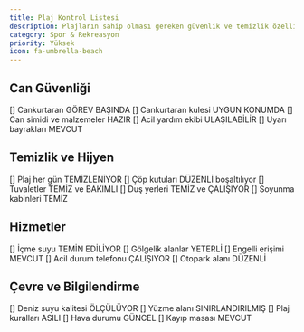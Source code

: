 ```yaml
---
title: Plaj Kontrol Listesi
description: Plajların sahip olması gereken güvenlik ve temizlik özellikleri
category: Spor & Rekreasyon
priority: Yüksek
icon: fa-umbrella-beach
---
```


## Can Güvenliği

[] Cankurtaran GÖREV BAŞINDA
[] Cankurtaran kulesi UYGUN KONUMDA
[] Can simidi ve malzemeler HAZIR
[] Acil yardım ekibi ULAŞILABİLİR
[] Uyarı bayrakları MEVCUT

## Temizlik ve Hijyen

[] Plaj her gün TEMİZLENİYOR
[] Çöp kutuları DÜZENLİ boşaltılıyor
[] Tuvaletler TEMİZ ve BAKIMLI
[] Duş yerleri TEMİZ ve ÇALIŞIYOR
[] Soyunma kabinleri TEMİZ

## Hizmetler

[] İçme suyu TEMİN EDİLİYOR
[] Gölgelik alanlar YETERLİ
[] Engelli erişimi MEVCUT
[] Acil durum telefonu ÇALIŞIYOR
[] Otopark alanı DÜZENLİ

## Çevre ve Bilgilendirme

[] Deniz suyu kalitesi ÖLÇÜLÜYOR
[] Yüzme alanı SINIRLANDIRILMIŞ
[] Plaj kuralları ASILI
[] Hava durumu GÜNCEL
[] Kayıp masası MEVCUT
